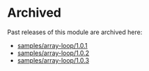 # Archived

Past releases of this module are archived here:

- [samples/array-loop/1.0.1](https://github.com/Azure/bicep-registry-modules/releases/tag/samples/array-loop/1.0.1)
- [samples/array-loop/1.0.2](https://github.com/Azure/bicep-registry-modules/releases/tag/samples/array-loop/1.0.2)
- [samples/array-loop/1.0.3](https://github.com/Azure/bicep-registry-modules/releases/tag/samples/array-loop/1.0.3)
